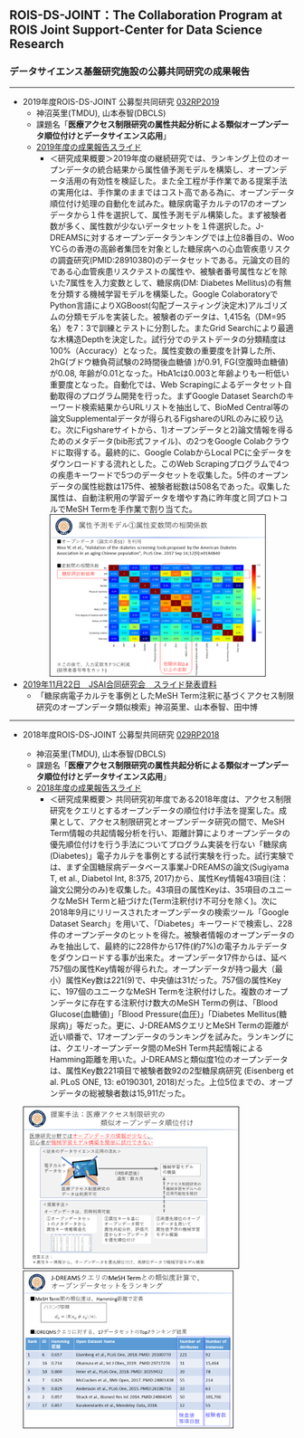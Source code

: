 ## ROIS-DS-JOINT：The Collaboration Program at ROIS Joint Support-Center for Data Science Research
### データサイエンス基盤研究施設の公募共同研究の成果報告

---

- 2019年度ROIS-DS-JOINT 公募型共同研究 [032RP2019](https://ds.rois.ac.jp/article/2019_rois-ds-joint_result/)　
  - 神沼英里(TMDU), 山本泰智(DBCLS)
  - 課題名「**医療アクセス制限研究の属性共起分析による類似オープンデータ順位付けとデータサイエンス応用**」
  - [2019年度の成果報告スライド](./EK_ROISDS_Slide200429.pdf)
     - ＜研究成果概要＞2019年度の継続研究では、ランキング上位のオープンデータの統合結果から属性値予測モデルを構築し、オープンデータ活用の有効性を検証した。また全工程が手作業である提案手法の実用化は、手作業のままではコスト高である為に、オープンデータ順位付け処理の自動化を試みた。糖尿病電子カルテの17のオープンデータから１件を選択して、属性予測モデル構築した。まず被験者数が多く、属性数が少ないデータセットを１件選択した。J-DREAMSに対するオープンデータランキングでは上位8番目の、Woo YCらの香港の高齢者集団を対象とした糖尿病への心血管疾患リスクの調査研究(PMID:28910380)のデータセットである。元論文の目的である心血管疾患リスクテストの属性や、被験者番号属性などを除いた7属性を入力変数として、糖尿病(DM: Diabetes Mellitus)の有無を分類する機械学習モデルを構築した。Google ColaboratoryでPython言語によりXGBoost(勾配ブースティング決定木)アルゴリズムの分類モデルを実装した。被験者のデータは、1,415名（DM=95名）を7：3で訓練とテストに分割した。またGrid Searchにより最適な木構造Depthを決定した。試行分でのテストデータの分類精度は100%（Accuracy）となった。属性変数の重要度を計算した所、2hG(ブドウ糖負荷試験の2時間後血糖値 )が0.91, FG(空腹時血糖値)が0.08, 年齢が0.01となった。HbA1cは0.003と年齢よりも一桁低い重要度となった。自動化では、Web Scrapingによるデータセット自動取得のプログラム開発を行った。まずGoogle Dataset Searchのキーワード検索結果からURLリストを抽出して、BioMed Central等の論文Supplementalデータが得られるFigshareのURLのみに絞り込む。次にFigshareサイトから、1)オープンデータと2)論文情報を得るためのメタデータ(bib形式ファイル)、の2つをGoogle Colabクラウドに取得する。最終的に、Google ColabからLocal PCに全データをダウンロードする流れとした。このWeb Scrapingプログラムで4つの疾患キーワードで5つのデータセットを収集した。5件のオープンデータの属性総数は175件、被験者総数は508名であった。収集した属性は、自動注釈用の学習データを増やす為に昨年度と同プロトコルでMeSH Termを手作業で割り当てた。
<kbd><img src="./roisds2019_1.png" width="380" border="1"/></kbd>
- [2019年11月22日　JSAI合同研究会　スライド発表資料](https://www.slideshare.net/ekaminuma/20191122-jsaimesh-term)
    - 「糖尿病電子カルテを事例としたMeSH Term注釈に基づくアクセス制限研究のオープンデータ類似検索」神沼英里、山本泰智、田中博
  

---  
- 2018年度ROIS-DS-JOINT 公募型共同研究 [029RP2018](https://ds.rois.ac.jp/article/2018rois-ds-joint_result/)　
  - 神沼英里(TMDU), 山本泰智(DBCLS)
  - 課題名「**医療アクセス制限研究の属性共起分析による類似オープンデータ順位付けとデータサイエンス応用**」
  - [2018年度の成果報告スライド](./EK_ROISDS190411.pdf)
     - ＜研究成果概要＞
共同研究初年度である2018年度は、アクセス制限研究をクエリとするオープンデータの順位付け手法を提案した。成果として、アクセス制限研究とオープンデータ研究の間で、MeSH Term情報の共起情報分析を行い、距離計算によりオープンデータの優先順位付けを行う手法についてプログラム実装を行ない「糖尿病(Diabetes)」電子カルテを事例とする試行実験を行った。試行実験では、まず全国糖尿病データベース事業J-DREAMSの論文(Sugiyama T, et al., Diabetol Int, 8:375, 2017)から、属性Key情報43項目(注：論文公開分のみ)を収集した。43項目の属性Keyは、35項目のユニークなMeSH Termと紐づけた(Term注釈付け不可分を除く)。次に2018年9月にリリースされたオープンデータの検索ツール「Google Dataset Search」を用いて、「Diabetes」キーワードで検索し、228件のオープンデータのヒットを得た。被験者情報のオープンデータのみを抽出して、最終的に228件から17件(約7%)の電子カルテデータをダウンロードする事が出来た。オープンデータ17件からは、延べ757個の属性Key情報が得られた。オープンデータが持つ最大（最小）属性Key数は221(9)で、中央値は31だった。757個の属性Keyに、197個のユニークなMeSH Termを注釈付けした。複数のオープンデータに存在する注釈付け数大のMeSH Termの例は、「Blood Glucose(血糖値)」「Blood Pressure(血圧)」「Diabetes Mellitus(糖尿病)」等だった。更に、J-DREAMSクエリとMeSH Termの距離が近い順番で、17オープンデータのランキングを試みた。ランキングには、クエリ-オープンデータ間のMeSH Term共起情報によるHamming距離を用いた。J-DREAMSと類似度1位のオープンデータは、属性Key数221項目で被験者数92の2型糖尿病研究 (Eisenberg et al. PLoS ONE, 13: e0190301, 2018)だった。上位5位までの、オープンデータの総被験者数は15,911だった。


  
  <kbd><img src="./roisds2018_1.png" width="380" border="1"/></kbd>  <kbd><img src="./roisds2018_2.png" width="370" border="1"/></kbd>

